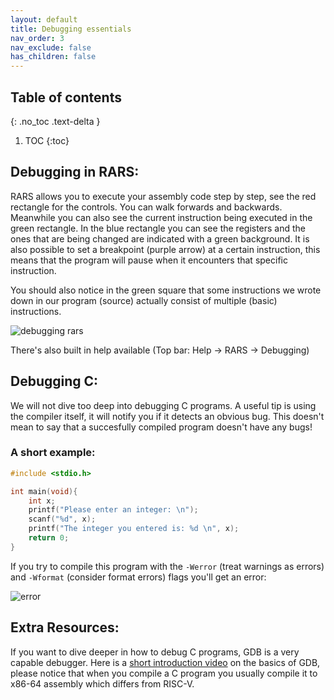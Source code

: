 ```yaml
---
layout: default
title: Debugging essentials
nav_order: 3
nav_exclude: false
has_children: false
---
```


## Table of contents
{: .no_toc .text-delta }

1. TOC
{:toc}
## Debugging in RARS:
RARS allows you to execute your assembly code step by step, see the red rectangle for the controls. You can walk forwards and backwards. Meanwhile you can also see the current instruction being executed in the green rectangle. In the blue rectangle you can see the registers and the ones that are being changed are indicated with a green background. It is also possible to set a breakpoint (purple arrow) at a certain instruction, this means that the program will pause when it encounters that specific instruction.

You should also notice in the green square that some instructions we wrote down in our program (source) actually consist of multiple (basic) instructions.

![debugging rars](/tutorials/img/debugging-rars.png)


There's also built in help available (Top bar: Help -> RARS -> Debugging)

## Debugging C:
We will not dive too deep into debugging C programs. A useful tip is using the compiler itself, it will notify you if it detects an obvious bug. This doesn't mean to say that a succesfully compiled program doesn't have any bugs!
### A short example:
```c
#include <stdio.h>

int main(void){
    int x;
    printf("Please enter an integer: \n");
    scanf("%d", x);
    printf("The integer you entered is: %d \n", x);
    return 0;
}
```
If you try to compile this program with the `-Werror` (treat warnings as errors) and `-Wformat` (consider format errors) flags you'll get an error:

![error](/tutorials/img/debugging-gcc-error.png)


## Extra Resources:
If you want to dive deeper in how to debug C programs, GDB is a very capable debugger. Here is a [short introduction video](https://youtu.be/Dq8l1_-QgAc) on the basics of GDB, please notice that when you compile a C program you usually compile it to x86-64 assembly which differs from RISC-V.
